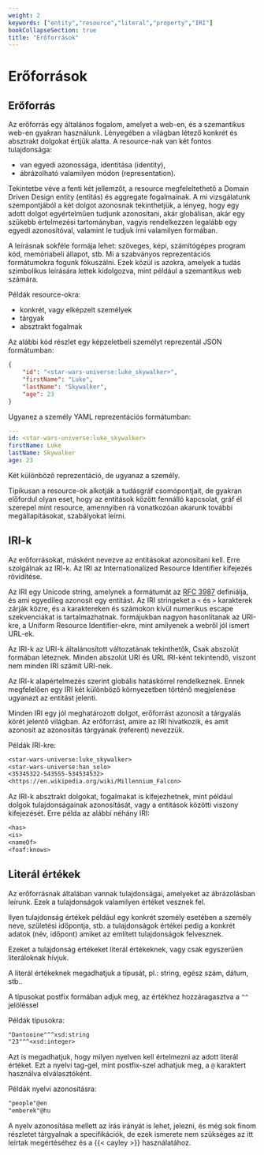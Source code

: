 ```yaml
---
weight: 2
keywords: ["entity","resource","literal","property","IRI"]
bookCollapseSection: true
title: "Erőforrások"
---
```


# Erőforrások

## Erőforrás

Az erőforrás egy általános fogalom, amelyet a web-en, és a szemantikus web-en gyakran használunk. Lényegében a világban létező konkrét és absztrakt dolgokat értjük alatta. A resource-nak van két fontos tulajdonsága:
- van egyedi azonossága, identitása (identity),
- ábrázolható valamilyen módon (representation).

Tekintetbe véve a fenti két jellemzőt, a resource megfeleltethető a Domain Driven Design entity (entitás) és aggregate fogalmainak. A mi vizsgálatunk szempontjából a két dolgot azonosnak tekinthetjük, a lényeg, hogy egy adott dolgot egyértelműen tudjunk azonosítani, akár globálisan, akár egy szűkebb értelmezési tartományban, vagyis rendelkezzen legalább egy egyedi azonosítóval, valamint le tudjuk írni valamilyen formában.

A leírásnak sokféle formája lehet: szöveges, képi, számítógépes program kód, memóriabeli állapot, stb. Mi a szabványos reprezentációs formátumokra fogunk fókuszálni. Ezek közül is azokra, amelyek a tudás szimbolikus leírására lettek kidolgozva, mint például a szemantikus web számára.

Példák resource-okra:
- konkrét, vagy elképzelt személyek
- tárgyak
- absztrakt fogalmak

Az alábbi kód részlet egy képzeletbeli személyt reprezentál JSON formátumban:

```json
{
    "id": "<star-wars-universe:luke_skywalker>",
    "firstName": "Luke",
    "lastName": "Skywalker",
    "age": 23
}
```

Ugyanez a személy YAML reprezentációs formátumban:

```yaml
---
id: <star-wars-universe:luke_skywalker>
firstName: Luke
lastName: Skywalker
age: 23
```

Két különböző reprezentáció, de ugyanaz a személy.

Tipikusan a resource-ok alkotják a tudásgráf csomópontjait, de gyakran előfordul olyan eset, hogy az entitások között fennálló kapcsolat, gráf él szerepel mint resource, amennyiben rá vonatkozóan akarunk további megállapításokat, szabályokat leírni.


## IRI-k

Az erőforrásokat, másként nevezve az entitásokat azonosítani kell. 
Erre szolgálnak az IRI-k. Az IRI az Internationalized Resource Identifier kifejezés rövidítése.

Az IRI egy Unicode string, amelynek a formátumát az [RFC 3987](https://www.ietf.org/rfc/rfc3987.txt) definiálja, és ami egyedileg azonosít egy entitást. Az IRI stringeket a `<` és `>` karakterek zárják közre, és a karaktereken és számokon kívül numerikus escape szekvenciákat is tartalmazhatnak. formájukban nagyon hasonlítanak az URI-kre, a Uniform Resource Identifier-ekre, mint amilyenek a webről jól ismert URL-ek.

Az IRI-k az URI-k általánosított változatának tekinthetők, Csak abszolút formában léteznek. Minden abszolút URI és URL IRI-ként tekintendő, viszont nem minden IRI számít URI-nek.

Az IRI-k alapértelmezés szerint globális hatáskörrel rendelkeznek. Ennek megfelelően egy IRI két különböző környezetben történő megjelenése ugyanazt az entitást jelenti.

Minden IRI egy jól meghatározott dolgot, erőforrást azonosít a tárgyalás körét jelentő világban.
Az erőforrást, amire az IRI hivatkozik, és amit azonosít az azonosítás tárgyának (referent) nevezzük.

Példák IRI-kre:

```txt
<star-wars-universe:luke_skywalker>
<star-wars-universe:han_solo>
<35345322-543555-534534532>
<https://en.wikipedia.org/wiki/Millennium_Falcon>
```

Az IRI-k absztrakt dolgokat, fogalmakat is kifejezhetnek, mint például dolgok tulajdonságainak azonosítását, vagy a entitások közötti viszony kifejezését. Erre példa az alábbi néhány IRI:

```txt
<has>
<is>
<nameOf>
<foaf:knows>
```

## Literál értékek

Az erőforrásnak általában vannak tulajdonságai, amelyeket az ábrázolásban leírunk. Ezek a tulajdonságok valamilyen értéket vesznek fel.

Ilyen tulajdonság értékek például egy konkrét személy esetében a személy neve, születési időpontja, stb. a tulajdonságok értékei pedig a konkrét adatok (név, időpont) amiket az említett tulajdonságok felvesznek.

Ezeket a tulajdonság értékeket literál értékeknek, vagy csak egyszerűen literáloknak hívjuk.

A literál értékeknek megadhatjuk a típusát, pl.: string, egész szám, dátum, stb..

A típusokat postfix formában adjuk meg, az értékhez hozzáragasztva a `^^` jelöléssel

Példák típusokra:
```txt
"Dantooine"^^xsd:string
"23"^^<xsd:integer>
```

Azt is megadhatjuk, hogy milyen nyelven kell értelmezni az adott literál értéket. Ezt a nyelvi tag-gel, mint postfix-szel adhatjuk meg, a `@` karaktert használva elválasztóként.

Példák nyelvi azonosításra:

```txt
"people"@en
"emberek"@hu
```

A nyelv azonosítása mellett az írás irányát is lehet, jelezni, és még sok finom részletet tárgyalnak a specifikációk, de ezek ismerete nem szükséges az itt leírtak megértéséhez és a {{< cayley >}} használatához.
